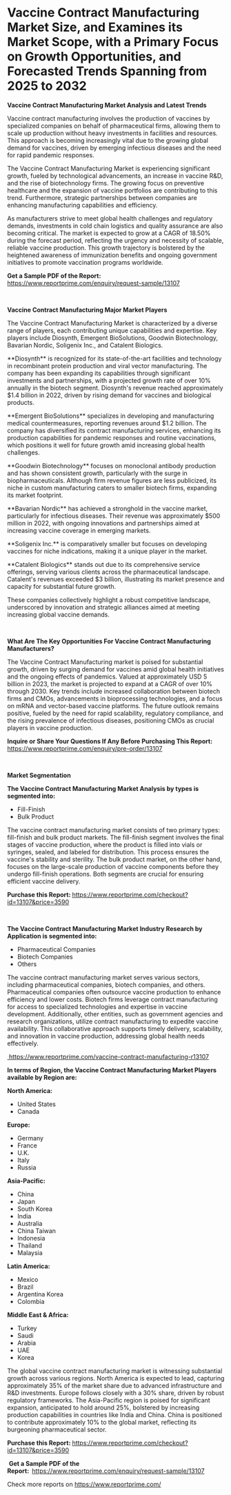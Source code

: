 <p><h1>Vaccine Contract Manufacturing Market Size, and Examines its Market Scope, with a Primary Focus on Growth Opportunities, and Forecasted Trends Spanning from 2025 to 2032</h1></p><p><strong>Vaccine Contract Manufacturing Market Analysis and Latest Trends</strong></p>
<p><p>Vaccine contract manufacturing involves the production of vaccines by specialized companies on behalf of pharmaceutical firms, allowing them to scale up production without heavy investments in facilities and resources. This approach is becoming increasingly vital due to the growing global demand for vaccines, driven by emerging infectious diseases and the need for rapid pandemic responses.</p><p>The Vaccine Contract Manufacturing Market is experiencing significant growth, fueled by technological advancements, an increase in vaccine R&D, and the rise of biotechnology firms. The growing focus on preventive healthcare and the expansion of vaccine portfolios are contributing to this trend. Furthermore, strategic partnerships between companies are enhancing manufacturing capabilities and efficiency.</p><p>As manufacturers strive to meet global health challenges and regulatory demands, investments in cold chain logistics and quality assurance are also becoming critical. The market is expected to grow at a CAGR of 18.50% during the forecast period, reflecting the urgency and necessity of scalable, reliable vaccine production. This growth trajectory is bolstered by the heightened awareness of immunization benefits and ongoing government initiatives to promote vaccination programs worldwide.</p></p>
<p><strong>Get a Sample PDF of the Report:&nbsp;</strong> <a href="https://www.reportprime.com/enquiry/request-sample/13107?utm_campaign=3101&utm_medium=2&utm_source=Github&utm_content=ia&utm_term=19032025&utm_id=vaccine-contract-manufacturing">https://www.reportprime.com/enquiry/request-sample/13107</a></p>
<p>&nbsp;</p>
<p><strong>Vaccine Contract Manufacturing Major Market Players</strong></p>
<p><p>The Vaccine Contract Manufacturing Market is characterized by a diverse range of players, each contributing unique capabilities and expertise. Key players include Diosynth, Emergent BioSolutions, Goodwin Biotechnology, Bavarian Nordic, Soligenix Inc., and Catalent Biologics.</p><p>**Diosynth** is recognized for its state-of-the-art facilities and technology in recombinant protein production and viral vector manufacturing. The company has been expanding its capabilities through significant investments and partnerships, with a projected growth rate of over 10% annually in the biotech segment. Diosynth's revenue reached approximately $1.4 billion in 2022, driven by rising demand for vaccines and biological products.</p><p>**Emergent BioSolutions** specializes in developing and manufacturing medical countermeasures, reporting revenues around $1.2 billion. The company has diversified its contract manufacturing services, enhancing its production capabilities for pandemic responses and routine vaccinations, which positions it well for future growth amid increasing global health challenges.</p><p>**Goodwin Biotechnology** focuses on monoclonal antibody production and has shown consistent growth, particularly with the surge in biopharmaceuticals. Although firm revenue figures are less publicized, its niche in custom manufacturing caters to smaller biotech firms, expanding its market footprint.</p><p>**Bavarian Nordic** has achieved a stronghold in the vaccine market, particularly for infectious diseases. Their revenue was approximately $500 million in 2022, with ongoing innovations and partnerships aimed at increasing vaccine coverage in emerging markets.</p><p>**Soligenix Inc.** is comparatively smaller but focuses on developing vaccines for niche indications, making it a unique player in the market.</p><p>**Catalent Biologics** stands out due to its comprehensive service offerings, serving various clients across the pharmaceutical landscape. Catalent's revenues exceeded $3 billion, illustrating its market presence and capacity for substantial future growth.</p><p>These companies collectively highlight a robust competitive landscape, underscored by innovation and strategic alliances aimed at meeting increasing global vaccine demands.</p></p>
<p>&nbsp;</p>
<p><strong>What Are The Key Opportunities For Vaccine Contract Manufacturing Manufacturers?</strong></p>
<p><p>The Vaccine Contract Manufacturing market is poised for substantial growth, driven by surging demand for vaccines amid global health initiatives and the ongoing effects of pandemics. Valued at approximately USD 5 billion in 2023, the market is projected to expand at a CAGR of over 10% through 2030. Key trends include increased collaboration between biotech firms and CMOs, advancements in bioprocessing technologies, and a focus on mRNA and vector-based vaccine platforms. The future outlook remains positive, fueled by the need for rapid scalability, regulatory compliance, and the rising prevalence of infectious diseases, positioning CMOs as crucial players in vaccine production.</p></p>
<p><strong>Inquire or Share Your Questions If Any Before Purchasing This Report:</strong> <a href="https://www.reportprime.com/enquiry/pre-order/13107?utm_campaign=3101&utm_medium=2&utm_source=Github&utm_content=ia&utm_term=19032025&utm_id=vaccine-contract-manufacturing">https://www.reportprime.com/enquiry/pre-order/13107</a></p>
<p>&nbsp;</p>
<p><strong>Market Segmentation</strong></p>
<p><strong>The Vaccine Contract Manufacturing Market Analysis by types is segmented into:</strong></p>
<p><ul><li>Fill-Finish</li><li>Bulk Product</li></ul></p>
<p><p>The vaccine contract manufacturing market consists of two primary types: fill-finish and bulk product markets. The fill-finish segment involves the final stages of vaccine production, where the product is filled into vials or syringes, sealed, and labeled for distribution. This process ensures the vaccine's stability and sterility. The bulk product market, on the other hand, focuses on the large-scale production of vaccine components before they undergo fill-finish operations. Both segments are crucial for ensuring efficient vaccine delivery.</p></p>
<p><strong>Purchase this Report:&nbsp;</strong><a href="https://www.reportprime.com/checkout?id=13107&price=3590&utm_campaign=3101&utm_medium=2&utm_source=Github&utm_content=ia&utm_term=19032025&utm_id=vaccine-contract-manufacturing">https://www.reportprime.com/checkout?id=13107&price=3590</a></p>
<p>&nbsp;</p>
<p><strong>The Vaccine Contract Manufacturing Market Industry Research by Application is segmented into:</strong></p>
<p><ul><li>Pharmaceutical Companies</li><li>Biotech Companies</li><li>Others</li></ul></p>
<p><p>The vaccine contract manufacturing market serves various sectors, including pharmaceutical companies, biotech companies, and others. Pharmaceutical companies often outsource vaccine production to enhance efficiency and lower costs. Biotech firms leverage contract manufacturing for access to specialized technologies and expertise in vaccine development. Additionally, other entities, such as government agencies and research organizations, utilize contract manufacturing to expedite vaccine availability. This collaborative approach supports timely delivery, scalability, and innovation in vaccine production, addressing global health needs effectively.</p></p>
<p><a href="https://www.reportprime.com/vaccine-contract-manufacturing-r13107?utm_campaign=3101&utm_medium=2&utm_source=Github&utm_content=ia&utm_term=19032025&utm_id=vaccine-contract-manufacturing">&nbsp;https://www.reportprime.com/vaccine-contract-manufacturing-r13107</a></p>
<p><strong>In terms of Region, the Vaccine Contract Manufacturing Market Players available by Region are:</strong></p>
<p>
    <p> <strong> North America: </strong>
        <ul>
            <li>United States</li>
            <li>Canada</li>
        </ul>
        </p> 
    <p> <strong> Europe: </strong>
        <ul>
            <li>Germany</li>
            <li>France</li>
            <li>U.K.</li>
            <li>Italy</li>
            <li>Russia</li>
        </ul>
        </p> 
    <p> <strong> Asia-Pacific: </strong>
        <ul>
            <li>China</li>
            <li>Japan</li>
            <li>South Korea</li>
            <li>India</li>
            <li>Australia</li>
            <li>China Taiwan</li>
            <li>Indonesia</li>
            <li>Thailand</li>
            <li>Malaysia</li>
        </ul>
        </p> 
    <p> <strong> Latin America: </strong>
        <ul>
            <li>Mexico</li>
            <li>Brazil</li>
            <li>Argentina Korea</li>
            <li>Colombia</li>
        </ul>
        </p> 
    <p> <strong> Middle East & Africa: </strong>
        <ul>
            <li>Turkey</li>
            <li>Saudi</li>
            <li>Arabia</li>
            <li>UAE</li>
            <li>Korea</li>
        </ul>
    </p>
    </p>
<p><p>The global vaccine contract manufacturing market is witnessing substantial growth across various regions. North America is expected to lead, capturing approximately 35% of the market share due to advanced infrastructure and R&D investments. Europe follows closely with a 30% share, driven by robust regulatory frameworks. The Asia-Pacific region is poised for significant expansion, anticipated to hold around 25%, bolstered by increasing production capabilities in countries like India and China. China is positioned to contribute approximately 10% to the global market, reflecting its burgeoning pharmaceutical sector.</p></p>
<p><strong>Purchase this Report: </strong><a href="https://www.reportprime.com/checkout?id=13107&price=3590&utm_campaign=3101&utm_medium=2&utm_source=Github&utm_content=ia&utm_term=19032025&utm_id=vaccine-contract-manufacturing">https://www.reportprime.com/checkout?id=13107&price=3590</a></p>
<p>&nbsp;<strong>Get a Sample PDF of the Report:&nbsp;&nbsp;</strong><a href="https://www.reportprime.com/enquiry/request-sample/13107?utm_campaign=3101&utm_medium=2&utm_source=Github&utm_content=ia&utm_term=19032025&utm_id=vaccine-contract-manufacturing">https://www.reportprime.com/enquiry/request-sample/13107</a></p>
<p><strong></strong></p>
<p>Check more reports on <a href="https://www.reportprime.com/?utm_campaign=3101&utm_medium=2&utm_source=Github&utm_content=ia&utm_term=19032025&utm_id=vaccine-contract-manufacturing">https://www.reportprime.com/</a></p>